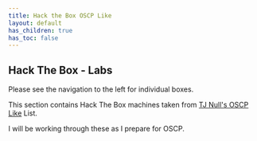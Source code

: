```yaml
---
title: Hack the Box OSCP Like
layout: default
has_children: true
has_toc: false
---
```


## Hack The Box - Labs

Please see the navigation to the left for individual boxes.  

This section contains Hack The Box machines taken from [TJ Null's OSCP Like](https://docs.google.com/spreadsheets/d/1dwSMIAPIam0PuRBkCiDI88pU3yzrqqHkDtBngUHNCw8/edit#gid=1839402159) List.

I will be working through these as I prepare for OSCP.
